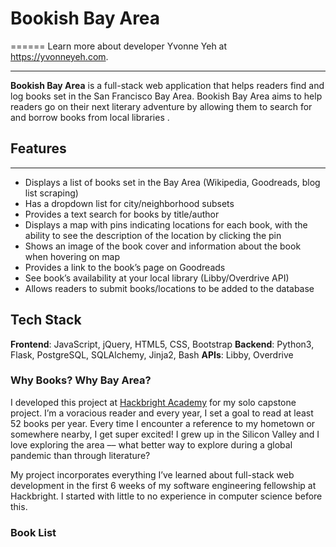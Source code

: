 # Bookish Bay Area
======
Learn more about developer Yvonne Yeh at <https://yvonneyeh.com>.

-----

**Bookish Bay Area** is a full-stack web application that helps readers find and log books set in the San Francisco Bay Area. Bookish Bay Area aims to help readers go on their next literary adventure by allowing them to search for and borrow books from local libraries .

## Features
-----
- Displays a list of books set in the Bay Area (Wikipedia, Goodreads, blog list scraping)
- Has a dropdown list for city/neighborhood subsets
- Provides a text search for books by title/author
- Displays a map with pins indicating locations for each book, with the ability to see the description of the location by clicking the pin
- Shows an image of the book cover and information about the book when hovering on map
- Provides a link to the book’s page on Goodreads
- See book’s availability at your local library (Libby/Overdrive API) 
- Allows readers to submit books/locations to be added to the database

## Tech Stack
**Frontend**: JavaScript, jQuery, HTML5, CSS, Bootstrap
**Backend**: Python3, Flask, PostgreSQL, SQLAlchemy, Jinja2, Bash
**APIs**: Libby, Overdrive

### Why Books? Why Bay Area?
I developed this project at [Hackbright Academy](http://www.hackbrightacademy.com/) for my solo capstone project. I’m a voracious reader and every year, I set a goal to read at least 52 books per year. Every time I encounter a reference to my hometown or somewhere nearby, I get super excited! I grew up in the Silicon Valley and I love exploring the area –– what better way to explore during a global pandemic than through literature? 

My project incorporates everything I’ve learned about full-stack web development in the first 6 weeks of my software engineering fellowship at Hackbright. I started with little to no experience in computer science before this.

### Book List


